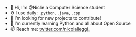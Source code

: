 - 👋 Hi, I’m @Niclie a Computer Science student
- ⚙️ I use daily: `.python`, `.java`, `.cpp`
- 👀 I’m looking for new projects to contribute!
- 🌱 I’m currently learning Python and all about Open Source
- 📫 Reach me: [twitter.com/nicolalieggi_](https://twitter.com/nicolalieggi_)
